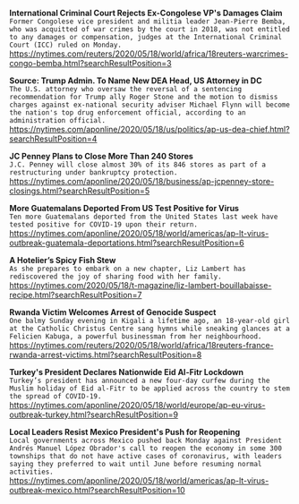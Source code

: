 **International Criminal Court Rejects Ex-Congolese VP's Damages Claim**\
`Former Congolese vice president and militia leader Jean-Pierre Bemba, who was acquitted of war crimes by the court in 2018, was not entitled to any damages or compensation, judges at the International Criminal Court (ICC) ruled on Monday.`\
https://nytimes.com/reuters/2020/05/18/world/africa/18reuters-warcrimes-congo-bemba.html?searchResultPosition=3

**Source: Trump Admin. To Name New DEA Head, US Attorney in DC**\
`The U.S. attorney who oversaw the reversal of a sentencing recommendation for Trump ally Roger Stone and the motion to dismiss charges against ex-national security adviser Michael Flynn will become the nation's top drug enforcement official, according to an administration official. `\
https://nytimes.com/aponline/2020/05/18/us/politics/ap-us-dea-chief.html?searchResultPosition=4

**JC Penney Plans to Close More Than 240 Stores**\
`J.C. Penney will close almost 30% of its 846 stores as part of a restructuring under bankruptcy protection. `\
https://nytimes.com/aponline/2020/05/18/business/ap-jcpenney-store-closings.html?searchResultPosition=5

**More Guatemalans Deported From US Test Positive for Virus**\
`Ten more Guatemalans deported from the United States last week have tested positive for COVID-19 upon their return.`\
https://nytimes.com/aponline/2020/05/18/world/americas/ap-lt-virus-outbreak-guatemala-deportations.html?searchResultPosition=6

**A Hotelier’s Spicy Fish Stew**\
`As she prepares to embark on a new chapter, Liz Lambert has rediscovered the joy of sharing food with her family.`\
https://nytimes.com/2020/05/18/t-magazine/liz-lambert-bouillabaisse-recipe.html?searchResultPosition=7

**Rwanda Victim Welcomes Arrest of Genocide Suspect**\
`One balmy Sunday evening in Kigali a lifetime ago, an 18-year-old girl at the Catholic Christus Centre sang hymns while sneaking glances at a Felicien Kabuga, a powerful businessman from her neighbourhood.`\
https://nytimes.com/reuters/2020/05/18/world/africa/18reuters-france-rwanda-arrest-victims.html?searchResultPosition=8

**Turkey's President Declares Nationwide Eid Al-Fitr Lockdown**\
`Turkey’s president has announced a new four-day curfew during the Muslim holiday of Eid al-Fitr to be applied across the country to stem the spread of COVID-19.`\
https://nytimes.com/aponline/2020/05/18/world/europe/ap-eu-virus-outbreak-turkey.html?searchResultPosition=9

**Local Leaders Resist Mexico President's Push for Reopening**\
`Local governments across Mexico pushed back Monday against President Andrés Manuel López Obrador's call to reopen the economy in some 300 townships that do not have active cases of coronavirus, with leaders saying they preferred to wait until June before resuming normal activities.`\
https://nytimes.com/aponline/2020/05/18/world/americas/ap-lt-virus-outbreak-mexico.html?searchResultPosition=10

